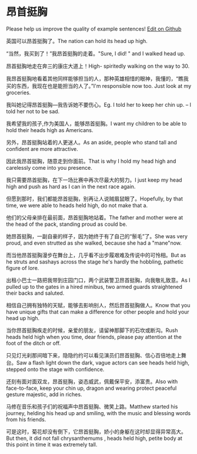 # 昂首挺胸

Please help us improve the quality of example sentences! [Edit on Github](https://github.com/jiyushe/jiyu-example-sentence-source/blob/main/chinese/angshoutingxiong.md)

<p><span class="chinese">英国可以昂首挺胸了。</span><span class="english">The nation can hold its head up high.</span></p>

<p><span class="chinese">“当然，我买到了！”我昂首挺胸的走着。</span><span class="english">"Sure, I did! " and I walked head up.</span></p>

<p><span class="chinese">昂首挺胸地走在奔三的康庄大道上！</span><span class="english">High- spiritedly walking on the way to 30.</span></p>

<p><span class="chinese">我昂首挺胸地看着其他同样能够担当的人，那种英雄相惜的眼神，我懂的，“瞧我买的东西，我现在也是能担当的人了。”</span><span class="english">I'm responsible now too. Just look at my groceries.</span></p>

<p><span class="chinese">我叫她记得昂首挺胸—我告诉她不要伤心。</span><span class="english">Eg. I told her to keep her chin up. – I told her not to be sad.</span></p>

<p><span class="chinese">我希望我的孩子,作为美国人，能够昂首挺胸。</span><span class="english">I want my children to be able to hold their heads high as Americans.</span></p>

<p><span class="chinese">另外，昂首挺胸站着的人更迷人。</span><span class="english">As an aside, people who stand tall and confident are more attractive.</span></p>

<p><span class="chinese">因此我昂首挺胸，随意走到你面前。</span><span class="english">That is why I hold my head high and carelessly come into you presence.</span></p>

<p><span class="chinese">我只需要昂首挺胸，在下一场比赛中再次尽最大的努力。</span><span class="english">I just keep my head high and push as hard as I can in the next race again.</span></p>

<p><span class="chinese">但愿到那时，我们都能昂首挺胸，别再让人说贼眉鼠眼了。</span><span class="english">Hopefully, by that time, we were able to heads held high, do not make that a.</span></p>

<p><span class="chinese">他们的父母亲排在最前面，昂首挺胸地站着。</span><span class="english">The father and mother were at the head of the pack, standing proud as could be.</span></p>

<p><span class="chinese">她昂首挺胸，一副自豪的样子，因为她终于有了自己的“鬃毛”了。</span><span class="english">She was very proud, and even strutted as she walked, because she had a "mane"now.</span></p>

<p><span class="chinese">而当他昂首挺胸漫步在舞台上，几乎看不出步履艰难及传说中的可怜相。</span><span class="english">But as he struts and sashays across the stage he's hardly the hobbling, pathetic figure of lore.</span></p>

<p><span class="chinese">出租小巴士一路把我带到庄园门口，两个武装警卫昂首挺胸，向我敬礼致意。</span><span class="english">As I pulled up to the gates in a hired minibus, two armed guards straightened their backs and saluted.</span></p>

<p><span class="chinese">相信自己拥有独特的天赋，能够去影响别人，然后昂首挺胸做人。</span><span class="english">Know that you have unique gifts that can make a difference for other people and hold your head up high.</span></p>

<p><span class="chinese">当你昂首挺胸疾走的时候，亲爱的朋友，请留神那脚下的石坎或断沟。</span><span class="english">Rush heads held high when you time, dear friends, please pay attention at the foot of the ditch or off.</span></p>

<p><span class="chinese">只见灯光刹那间暗下来，隐隐约约可以看见演员们昂首挺胸、信心百倍地走上舞台。</span><span class="english">Saw a flash light down the dark, vague actors can see heads held high, stepped onto the stage with confidence.</span></p>

<p><span class="chinese">还刻有面对面双龙，昂首挺胸，姿态威武，佩戴保平安，添富贵。</span><span class="english">Also with face-to-face, keep your chin up, dragon and wearing protect peaceful gesture majestic, add in riches.</span></p>

<p><span class="chinese">马修在音乐和孩子们的祝福声中昂首挺胸、微笑上路。</span><span class="english">Matthew started his journey, helding his head up and smiling, with the music and blessing words from his friends.</span></p>

<p><span class="chinese">可是这时，菊花却没有倒下，它昂首挺胸，娇小的身躯在这时却显得异常高大。</span><span class="english">But then, it did not fall chrysanthemums , heads held high, petite body at this point in time it was extremely tall.</span></p>

